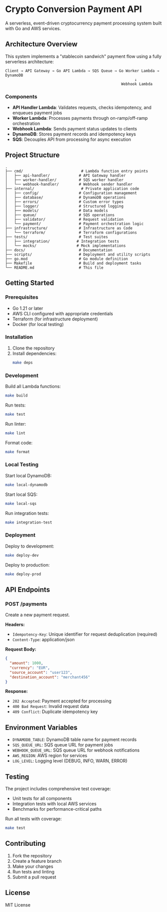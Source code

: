 # Crypto Conversion Payment API

A serverless, event-driven cryptocurrency payment processing system built with Go and AWS services.

## Architecture Overview

This system implements a "stablecoin sandwich" payment flow using a fully serverless architecture:

```
Client → API Gateway → Go API Lambda → SQS Queue → Go Worker Lambda → DynamoDB
                                                          ↓
                                                    Webhook Lambda
```

### Components

- **API Handler Lambda**: Validates requests, checks idempotency, and enqueues payment jobs
- **Worker Lambda**: Processes payments through on-ramp/off-ramp orchestration
- **Webhook Lambda**: Sends payment status updates to clients
- **DynamoDB**: Stores payment records and idempotency keys
- **SQS**: Decouples API from processing for async execution

## Project Structure

```
.
├── cmd/                          # Lambda function entry points
│   ├── api-handler/             # API Gateway handler
│   ├── worker-handler/          # SQS worker handler
│   └── webhook-handler/         # Webhook sender handler
├── internal/                     # Private application code
│   ├── config/                  # Configuration management
│   ├── database/                # DynamoDB operations
│   ├── errors/                  # Custom error types
│   ├── logger/                  # Structured logging
│   ├── models/                  # Data models
│   ├── queue/                   # SQS operations
│   ├── validator/               # Request validation
│   └── payment/                 # Payment orchestration logic
├── infrastructure/              # Infrastructure as Code
│   └── terraform/               # Terraform configurations
├── tests/                       # Test suites
│   ├── integration/            # Integration tests
│   └── mocks/                  # Mock implementations
├── docs/                        # Documentation
├── scripts/                     # Deployment and utility scripts
├── go.mod                       # Go module definition
├── Makefile                     # Build and deployment tasks
└── README.md                    # This file
```

## Getting Started

### Prerequisites

- Go 1.21 or later
- AWS CLI configured with appropriate credentials
- Terraform (for infrastructure deployment)
- Docker (for local testing)

### Installation

1. Clone the repository
2. Install dependencies:
   ```bash
   make deps
   ```

### Development

Build all Lambda functions:
```bash
make build
```

Run tests:
```bash
make test
```

Run linter:
```bash
make lint
```

Format code:
```bash
make format
```

### Local Testing

Start local DynamoDB:
```bash
make local-dynamodb
```

Start local SQS:
```bash
make local-sqs
```

Run integration tests:
```bash
make integration-test
```

### Deployment

Deploy to development:
```bash
make deploy-dev
```

Deploy to production:
```bash
make deploy-prod
```

## API Endpoints

### POST /payments

Create a new payment request.

**Headers:**
- `Idempotency-Key`: Unique identifier for request deduplication (required)
- `Content-Type`: application/json

**Request Body:**
```json
{
  "amount": 1000,
  "currency": "EUR",
  "source_account": "user123",
  "destination_account": "merchant456"
}
```

**Response:**
- `202 Accepted`: Payment accepted for processing
- `400 Bad Request`: Invalid request data
- `409 Conflict`: Duplicate idempotency key

## Environment Variables

- `DYNAMODB_TABLE`: DynamoDB table name for payment records
- `SQS_QUEUE_URL`: SQS queue URL for payment jobs
- `WEBHOOK_QUEUE_URL`: SQS queue URL for webhook notifications
- `AWS_REGION`: AWS region for services
- `LOG_LEVEL`: Logging level (DEBUG, INFO, WARN, ERROR)

## Testing

The project includes comprehensive test coverage:

- Unit tests for all components
- Integration tests with local AWS services
- Benchmarks for performance-critical paths

Run all tests with coverage:
```bash
make test
```

## Contributing

1. Fork the repository
2. Create a feature branch
3. Make your changes
4. Run tests and linting
5. Submit a pull request

## License

MIT License
